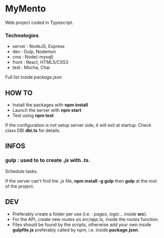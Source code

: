 # MyMento
Web project coded in Typescript.

### Technologies
* server : NodeJS, Express
* dev : Gulp, Nodemon
* cms : Node(-mysql)
* front : React, HTML5/CSS3
* test : Mocha, Chai

Full list inside *package.json*

## HOW TO
* Install the packages with **npm install**
* Launch the server with **npm start**
* Test using **npm test**

If the configuration is not setup server side, it will exit at startup. Check class DBI **dbi.ts** for details.

## INFOS
### **gulp** : used to to create *.js* with *.ts*.

Schedule tasks.

If the server can't find the *.js* file, **npm install -g gulp** then **gulp** at the root of the project.

## DEV
* Preferably create a folder per use (i.e. : *pages*, *logic*... inside **src**).
* For the API, create new routes on *src/app.ts*, inside the *routes* function.
* Files should be found by the scripts, otherwise add your own inside **gulpfile.js** preferably called by npm, i.e. inside **package.json**.
